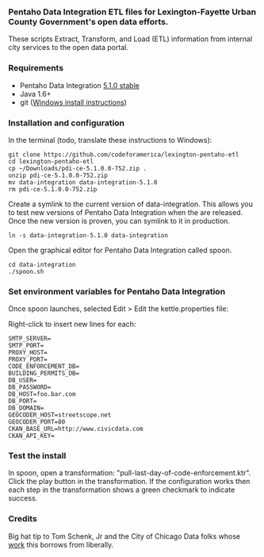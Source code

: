 ### Pentaho Data Integration ETL files for Lexington-Fayette Urban County Government's open data efforts.

These scripts Extract, Transform, and Load (ETL) information from internal city services to the open data portal.

### Requirements

* Pentaho Data Integration [5.1.0 stable](http://sourceforge.net/projects/pentaho/files/Data%20Integration/5.1/pdi-ce-5.1.0.0-752.zip/download)
* Java 1.6+
* git ([Windows install instructions](http://msysgit.github.io/))

### Installation and configuration

In the terminal (todo, translate these instructions to Windows):

```
git clone https://github.com/codeforamerica/lexington-pentaho-etl
cd lexington-pentaho-etl
cp ~/Downloads/pdi-ce-5.1.0.0-752.zip .
unzip pdi-ce-5.1.0.0-752.zip
mv data-integration data-integration-5.1.0
rm pdi-ce-5.1.0.0-752.zip
```

Create a symlink to the current version of data-integration. This allows you to test new versions of Pentaho Data Integration when the are released. Once the new version is proven, you can symlink to it in production.

```
ln -s data-integration-5.1.0 data-integration
```

Open the graphical editor for Pentaho Data Integration called spoon.

```
cd data-integration
./spoon.sh
```

### Set environment variables for Pentaho Data Integration

Once spoon launches, selected Edit > Edit the kettle.properties file:

Right-click to insert new lines for each:

```
SMTP_SERVER=
SMTP_PORT=
PROXY_HOST=
PROXY_PORT=
CODE_ENFORCEMENT_DB=
BUILDING_PERMITS_DB=
DB_USER=
DB_PASSWORD=
DB_HOST=foo.bar.com
DB_PORT=
DB_DOMAIN=
GEOCODER_HOST=streetscope.net
GEOCODER_PORT=80
CKAN_BASE_URL=http://www.civicdata.com
CKAN_API_KEY=
```

### Test the install

In spoon, open a transformation: "pull-last-day-of-code-enforcement.ktr". Click the play button in the transformation. If the configuration works then each step in the transformation shows a green checkmark to indicate success.

### Credits

Big hat tip to Tom Schenk, Jr and the City of Chicago Data folks whose [work](https://github.com/Chicago/open-data-etl-utility-kit) this borrows from liberally.
